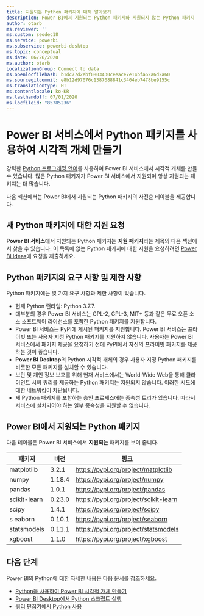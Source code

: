 ```yaml
---
title: 지원되는 Python 패키지에 대해 알아보기
description: Power BI에서 지원되는 Python 패키지와 지원되지 않는 Python 패키지
author: otarb
ms.reviewer: ''
ms.custom: seodec18
ms.service: powerbi
ms.subservice: powerbi-desktop
ms.topic: conceptual
ms.date: 06/26/2020
ms.author: otarb
LocalizationGroup: Connect to data
ms.openlocfilehash: b1dc77d2ebf0803430ceeace7e14bfa62a6d2a60
ms.sourcegitcommit: e8b12d97076c1387088841c3404eb7478be9155c
ms.translationtype: HT
ms.contentlocale: ko-KR
ms.lasthandoff: 07/01/2020
ms.locfileid: "85785236"
---
```

# <a name="create-visuals-by-using-python-packages-in-the-power-bi-service"></a>Power BI 서비스에서 Python 패키지를 사용하여 시각적 개체 만들기
강력한 [Python 프로그래밍 언어](https://www.python.org/)를 사용하여 Power BI 서비스에서 시각적 개체를 만들 수 있습니다. 많은 Python 패키지가 Power BI 서비스에서 지원되며 항상 지원되는 패키지는 더 많습니다.

다음 섹션에서는 Power BI에서 지원되는 Python 패키지의 사전순 테이블을 제공합니다. 

## <a name="request-support-for-a-new-python-package"></a>새 Python 패키지에 대한 지원 요청
**Power BI 서비스**에서 지원되는 Python 패키지는 **지원 패키지**라는 제목의 다음 섹션에서 찾을 수 있습니다. 이 목록에 없는 Python 패키지에 대한 지원을 요청하려면 [Power BI Ideas](https://ideas.powerbi.com)에 요청을 제출하세요.

## <a name="requirements-and-limitations-of-python-packages"></a>Python 패키지의 요구 사항 및 제한 사항
Python 패키지에는 몇 가지 요구 사항과 제한 사항이 있습니다.

* 현재 Python 런타임: Python 3.7.7.
* 대부분의 경우 Power BI 서비스는 GPL-2, GPL-3, MIT+ 등과 같은 무료 오픈 소스 소프트웨어 라이선스를 포함한 Python 패키지를 지원합니다.
* Power BI 서비스는 PyPI에 게시된 패키지를 지원합니다. Power BI 서비스는 프라이빗 또는 사용자 지정 Python 패키지를 지원하지 않습니다. 사용자는 Power BI 서비스에서 패키지 제공을 요청하기 전에 PyPI에서 자신의 프라이빗 패키지를 제공하는 것이 좋습니다.
* **Power BI Desktop**의 Python 시각적 개체의 경우 사용자 지정 Python 패키지를 비롯한 모든 패키지를 설치할 수 있습니다.
* 보안 및 개인 정보 보호를 위해 현재 서비스에서는 World-Wide Web을 통해 클라이언트 서버 쿼리를 제공하는 Python 패키지는 지원되지 않습니다. 이러한 시도에 대한 네트워킹이 차단됩니다.
* 새 Python 패키지를 포함하는 승인 프로세스에는 종속성 트리가 있습니다. 따라서 서비스에 설치되어야 하는 일부 종속성을 지원할 수 없습니다.

## <a name="python-packages-that-are-supported-in-power-bi"></a>Power BI에서 지원되는 Python 패키지
다음 테이블은 Power BI 서비스에서 **지원되는** 패키지를 보여 줍니다.


|        패키지        |   버전   |                                   링크                                   |
|-----------------------|-------------|--------------------------------------------------------------------------|
|matplotlib|3.2.1|https://pypi.org/project/matplotlib|
|numpy|1.18.4|https://pypi.org/project/numpy|
|pandas|1.0.1|https://pypi.org/project/pandas|
|scikit-learn|0.23.0|https://pypi.org/project/scikit-learn|
|scipy|1.4.1|https://pypi.org/project/scipy|
|s  eaborn|0.10.1|https://pypi.org/project/seaborn|
|statsmodels|0.11.1|https://pypi.org/project/statsmodels|
|xgboost|1.1.0|https://pypi.org/project/xgboost|

## <a name="next-steps"></a>다음 단계
Power BI의 Python에 대한 자세한 내용은 다음 문서를 참조하세요.

* [Python을 사용하여 Power BI 시각적 개체 만들기](desktop-python-visuals.md)
* [Power BI Desktop에서 Python 스크립트 실행](desktop-python-scripts.md)
* [쿼리 편집기에서 Python 사용](desktop-python-in-query-editor.md)
